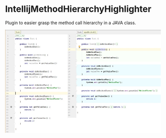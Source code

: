 # IntellijMethodHierarchyHighlighter
Plugin to easier grasp the method call hierarchy in a JAVA class.

![Screenshot](Example.jpg)

